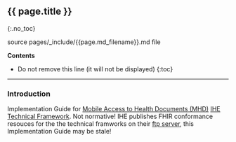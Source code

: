 ## {{ page.title }}
{:.no_toc}

source pages/\_include/{{page.md_filename}}.md  file

<!-- TOC  the css styling for this is \pages\assets\css\project.css under 'markdown-toc'-->
**Contents**

* Do not remove this line (it will not be displayed)
{:toc}

---

<!-- end TOC -->

### Introduction

Implementation Guide for [Mobile Access to Health Documents (MHD)](https://www.ihe.net/uploadedFiles/Documents/ITI/IHE_ITI_Suppl_MHD.pdf)
[IHE Technical Framework](https://www.ihe.net/Technical_Frameworks/). Not normative! IHE publishes FHIR conformance resouces for the the technical framworks on their [ftp server](ftp://ftp.ihe.net/TF_Implementation_Material/fhir/), this Implementation Guide may be stale!



